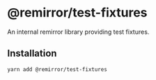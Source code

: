 # @remirror/test-fixtures

An internal remirror library providing test fixtures.

## Installation

```bash
yarn add @remirror/test-fixtures
```
